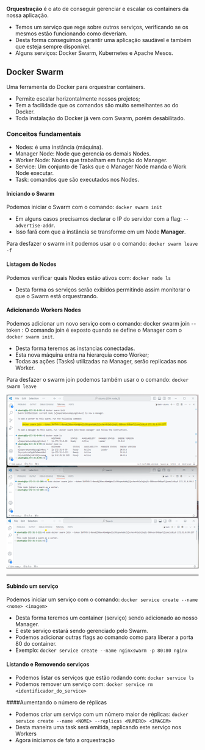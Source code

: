 
 **Orquestração** é o ato de conseguir gerenciar e escalar os containers da 
nossa aplicação.
- Temos um serviço que rege sobre outros serviços, verificando se os 
mesmos estão funcionando como deveriam.
- Desta forma conseguimos garantir uma aplicação saudável e também que 
esteja sempre disponível.
- Alguns serviços: Docker Swarm, Kubernetes e Apache Mesos.


## Docker Swarm

Uma ferramenta do Docker para orquestrar containers.
- Permite escalar horizontalmente nossos projetos;
- Tem a facilidade que os comandos são muito semelhantes ao do Docker.
- Toda instalação do Docker já vem com Swarm, porém desabilitado.


### Conceitos fundamentais
- Nodes: é uma instância (máquina).
- Manager Node: Node que gerencia os demais Nodes.
- Worker Node: Nodes que trabalham em função do Manager.
- Service: Um conjunto de Tasks que o Manager Node manda o Work Node executar.
- Task: comandos que são executados nos Nodes.

#### Iniciando o Swarm

Podemos iniciar o Swarm com o comando: ```docker swarm init```
- Em alguns casos precisamos declarar o IP do servidor com a flag: ```--advertise-addr```.
- Isso fará com que a instância se transforme em um Node **Manager**.

Para desfazer o swarm init podemos usar o o comando: ```docker swarm leave -f```

#### Listagem de Nodes
Podemos verificar quais Nodes estão ativos com: ```docker node ls```
- Desta forma os serviços serão exibidos permitindo assim monitorar o que o Swarm está orquestrando.


#### Adicionando Workers Nodes

 Podemos adicionar um novo serviço com o comando: docker swarm join --token <TOKEN> <IP>:<PORTA>
 O comando join é exposto quando se define o Manager com o ```docker swarm init```.
- Desta forma teremos as instancias conectadas.
- Esta nova máquina entra na hierarquia como Worker;
- Todas as ações (Tasks) utilizadas na Manager, serão replicadas nos Worker.

Para desfazer o swarm join podemos também usar o o comando: ```docker swarm leave```

![nodes](conectando_nodes.png)

--------------------------------------

#### Subindo um serviço
Podemos iniciar um serviço com o comando: ```docker service create --name <nome> <imagem>```
- Desta forma teremos um container (serviço) sendo adicionado ao nosso Manager.
- E este serviço estará sendo gerenciado pelo Swarm.
- Podemos adicionar outras flags ao comando como para liberar a porta 80 do container.
- Exemplo:
 ```docker service create --name nginxswarm -p 80:80 nginx```


#### Listando e Removendo serviços
- Podemos listar os serviços que estão rodando com: ```docker service ls```
- Podemos remover um serviço com: ```docker service rm <identificador_do_service>```


####Aumentando o número de réplicas
- Podemos criar um serviço com um número maior de réplicas: ```docker service create --name <NOME> --replicas <NUMERO> <IMAGEM>```
- Desta maneira uma task será emitida, replicando este serviço nos Workers
- Agora iniciamos de fato a orquestração

